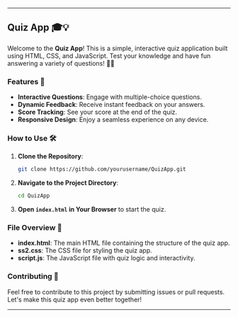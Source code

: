 
---

## Quiz App 🎓💡

Welcome to the **Quiz App**! This is a simple, interactive quiz application built using HTML, CSS, and JavaScript. Test your knowledge and have fun answering a variety of questions! 📝✨

### Features 🌟

- **Interactive Questions**: Engage with multiple-choice questions.
- **Dynamic Feedback**: Receive instant feedback on your answers.
- **Score Tracking**: See your score at the end of the quiz.
- **Responsive Design**: Enjoy a seamless experience on any device.

### How to Use 🛠️

1. **Clone the Repository**:
   ```sh
   git clone https://github.com/yourusername/QuizApp.git
   ```
2. **Navigate to the Project Directory**:
   ```sh
   cd QuizApp
   ```
3. **Open `index.html` in Your Browser** to start the quiz.

### File Overview 📁

- **index.html**: The main HTML file containing the structure of the quiz app.
- **ss2.css**: The CSS file for styling the quiz app.
- **script.js**: The JavaScript file with quiz logic and interactivity.

### Contributing 🤝

Feel free to contribute to this project by submitting issues or pull requests. Let's make this quiz app even better together!

---


